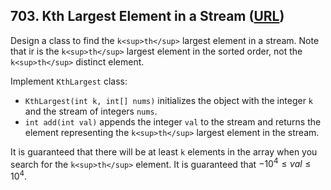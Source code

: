 ## 703. Kth Largest Element in a Stream ([URL](https://leetcode.com/problems/kth-largest-element-in-a-stream/))

Design a class to find the `k<sup>th</sup>` largest element in a stream. Note that ir is the `k<sup>th</sup>` largest element in the sorted order, not the `k<sup>th</sup>` distinct element.

Implement `KthLargest` class:

- `KthLargest(int k, int[] nums)` initializes the object with the integer `k` and the stream of integers `nums`.
- `int add(int val)` appends the integer `val` to the stream and returns the element representing the `k<sup>th</sup>` largest element in the stream.

It is guaranteed that there will be at least `k` elements in the array when you search for the `k<sup>th</sup>` element.
It is guaranteed that $-10^4\le val\le 10^4$.
